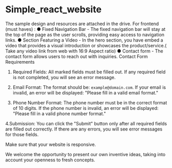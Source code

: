 # Simple_react_website

The sample design and resources are attached in the drive. For frontend (must haves) : 
● Fixed Navigation Bar - The fixed navigation bar will stay at the top of the page as the user scrolls, providing easy access to navigation links. 
● Section Featuring a Video - In the hero section, you have embed a video that provides a visual introduction or showcases the product/service.( Take any video link from web with 16:9 Aspect ratio) 
● Contact form - The contact form allows users to reach out with inquiries.
Contact Form Requirements

1. Required Fields: All marked fields must be filled out. If any required field is not completed, you will see an error message.

2. Email Format: The format should be: `example@domain.com`. If your email is invalid, an error will be displayed: "Please fill in a valid email format."

3. Phone Number Format: The phone number must be in the correct format of 10 digits. If the phone number is invalid, an error will be displayed: "Please fill in a valid phone number format."

4.Submission: You can click the "Submit" button only after all required fields are filled out correctly. If there are any errors, you will see error messages for those fields.

Make sure that your website is responsive.

We welcome the opportunity to present our own inventive ideas, taking into account your openness to fresh concepts. 
